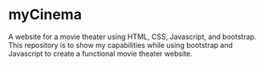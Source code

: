 # myCinema
A website for a movie theater using HTML, CSS, Javascript, and bootstrap. This repository is to show my capabilities while using bootstrap and Javascript to create a functional movie theater website.  
